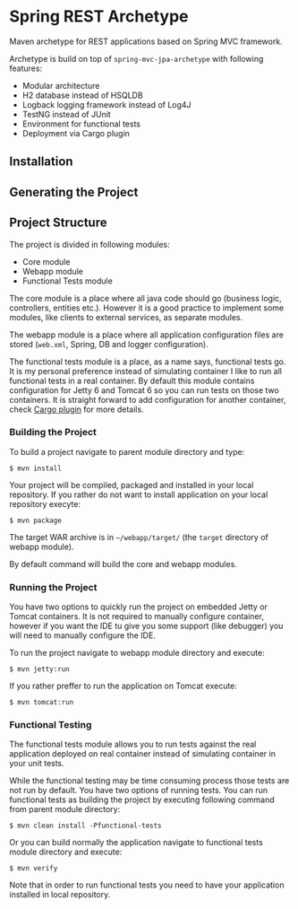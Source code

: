 # Spring REST Archetype

Maven archetype for REST applications based on Spring MVC framework.

Archetype is build on top of ``spring-mvc-jpa-archetype`` with following features:

 * Modular architecture
 * H2 database instead of HSQLDB
 * Logback logging framework instead of Log4J
 * TestNG instead of JUnit
 * Environment for functional tests
 * Deployment via Cargo plugin

## Installation

## Generating the Project

## Project Structure

The project is divided in following modules:

* Core module
* Webapp module
* Functional Tests module

The core module is a place where all java code should go (business logic, controllers, entities etc.). However
it is a good practice to implement some modules, like clients to external services, as separate modules.

The webapp module is a place where all application configuration files are stored (``web.xml``, Spring, DB and
logger configuration).

The functional tests module is a place, as a name says, functional tests go. It is my personal preference instead
of simulating container I like to run all functional tests in a real container. By default this module contains
configuration for Jetty 6 and Tomcat 6 so you can run tests on those two containers. It is straight forward to add
configuration for another container, check [Cargo plugin](http://cargo.codehaus.org/Maven2+plugin) for more details.

### Building the Project

To build a project navigate to parent module directory and type:

    $ mvn install

Your project will be compiled, packaged and installed in your local repository. If you rather do not want to install
application on your local repository execyte:

    $ mvn package

The target WAR archive is in ``~/webapp/target/`` (the ``target`` directory of webapp module).

By default command will build the core and webapp modules.

### Running the Project

You have two options to quickly run the project on embedded Jetty or Tomcat containers. It is not required to
manually configure container, however if you want the IDE tu give you some support (like debugger) you will need
to manually configure the IDE.

To run the project navigate to webapp module directory and execute:

    $ mvn jetty:run

If you rather preffer to run the application on Tomcat execute:

    $ mvn tomcat:run

### Functional Testing

The functional tests module allows you to run tests against the real application deployed on real container instead of
simulating container in your unit tests.

While the functional testing may be time consuming process those tests are not run by default. You have two options
of running tests. You can run functional tests as building the project by executing following command from parent
module directory:

    $ mvn clean install -Pfunctional-tests

Or you can build normally the application navigate to functional tests module directory and execute:

    $ mvn verify

Note that in order to run functional tests you need to have your
application installed in local repository.

